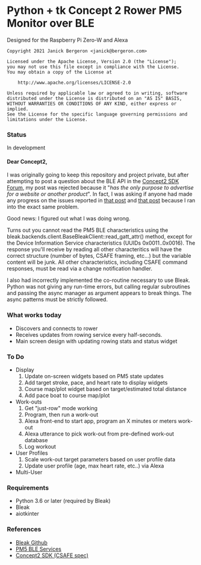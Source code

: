 # Python + tk Concept 2 Rower PM5 Monitor over BLE

Designed for the Raspberry Pi Zero-W and Alexa

```
Copyright 2021 Janick Bergeron <janick@bergeron.com>

Licensed under the Apache License, Version 2.0 (the "License");
you may not use this file except in compliance with the License.
You may obtain a copy of the License at

    http://www.apache.org/licenses/LICENSE-2.0

Unless required by applicable law or agreed to in writing, software
distributed under the License is distributed on an "AS IS" BASIS,
WITHOUT WARRANTIES OR CONDITIONS OF ANY KIND, either express or implied.
See the License for the specific language governing permissions and
limitations under the License.
```

### Status

In development

#### Dear Concept2,

I was originally going to keep this repository and project private,
but after attempting to post a question about the BLE API in the
[Concept2 SDK Forum](), my post was rejected because it "*has the only
purpose to advertise for a website or another product*". In fact, I was
asking if anyone had made any progress on the issues reported in
[that post](https://www.c2forum.com/viewtopic.php?f=15&t=194401) and
[that post](https://www.c2forum.com/viewtopic.php?t=93541) because
I ran into the exact same problem.

Good news: I figured out what I was doing wrong.

Turns out you cannot read the PM5 BLE characteristics using the
bleak.backends.client.BaseBleakClient::read_gatt_attr() method, except
for the Device Information Service characteristics (UUIDs
0x0011..0x0016).  The response you'll receive by reading all other
characteritics will have the correct structure (number of bytes, CSAFE
framing, etc...) but the variable content will be junk.  All other
characteristics, including CSAFE command responses, must be read via a
change notification handler.

I also had incorrectly implemented the co-routine necessary to use
Bleak. Python was not giving any run-time errors, but calling regular
subroutines and passing the async manager as argument appears to break things.
The async patterns must be strictly followed.

### What works today

* Discovers and connects to rower
* Receives updates from rowing service every half-seconds.
* Main screen design with updating rowing stats and status widget

### To Do

* Display
  1. Update on-screen widgets based on PM5 state updates
  1. Add target stroke, pace, and heart rate to display widgets
  1. Course map/plot widget based on target/estimated total distance
  1. Add pace boat to course map/plot
* Work-outs
  1. Get "just-row" mode working
  1. Program, then run a work-out
  1. Alexa front-end to start app, program an X minutes or meters work-out
  1. Alexa utterance to pick work-out from pre-defined work-out database
  1. Log workout
* User Profiles
  1. Scale work-out target parameters based on user profile data
  1. Update user profile (age, max heart rate, etc..) via Alexa
* Multi-User


### Requirements
* Python 3.6 or later (required by Bleak)
* Bleak
* aiotkinter

### References
* [Bleak Github](https://github.com/hbldh/bleak)
* [PM5 BLE Services](https://www.concept2.co.uk/files/pdf/us/monitors/PM5_BluetoothSmartInterfaceDefinition.pdf)    
* [Concept2 SDK (CSAFE spec)](https://www.concept2.com/service/software/software-development-kit)
